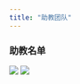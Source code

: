 ```yaml
---
title: "助教团队"
---
```


### 助教名单

![](/res/images/project/assistant-1.png)
![](/res/images/project/assistant-2.png)

